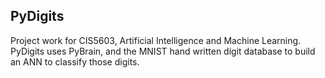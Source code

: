 ## PyDigits

Project work for CIS5603, Artificial Intelligence and Machine Learning.  PyDigits uses PyBrain, and the MNIST hand written digit database to build an ANN to classify those digits.    